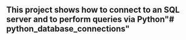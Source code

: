 ## This project shows how to connect to an SQL server and to perform queries via Python"# python_database_connections" 

